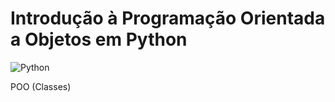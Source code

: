 # Introdução à Programação Orientada a Objetos em Python

![Python](https://img.shields.io/badge/Python-3776AB?style=for-the-badge&logo=python&logoColor=white)

POO (Classes)
